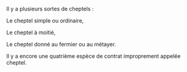 Il y a plusieurs sortes de cheptels :


Le cheptel simple ou ordinaire,


Le cheptel à moitié,


Le cheptel donné au fermier ou au métayer.


Il y a encore une quatrième espèce de contrat improprement appelée cheptel.


  
